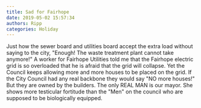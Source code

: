 ```yaml
---
title: Sad for Fairhope
date: 2019-05-02 15:57:34
authors: Ripp
categories: Holiday
---
```


 Just how the sewer board and utilities board accept the extra load without saying to the city, "Enough! The waste treatment plant cannot take anymore!"
A worker for Fairhope Utilities told me that the Fairhope electric grid is so overloaded that he is afraid that the grid will collapse.  Yet the Council keeps allowing more and more houses to be placed on the grid. 
If the City Council had any real backbone they would say "NO more houses!"  But they are owned by the builders.
The only REAL MAN is our mayor.  She shows more testicular fortitude than the "Men" on the council who are supposed to be biologically equipped.